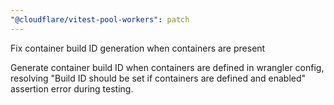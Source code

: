 ```yaml
---
"@cloudflare/vitest-pool-workers": patch
---
```


Fix container build ID generation when containers are present

Generate container build ID when containers are defined in wrangler config, resolving "Build ID should be set if containers are defined and enabled" assertion error during testing.
